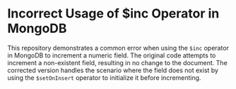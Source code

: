# Incorrect Usage of $inc Operator in MongoDB

This repository demonstrates a common error when using the `$inc` operator in MongoDB to increment a numeric field.  The original code attempts to increment a non-existent field, resulting in no change to the document. The corrected version handles the scenario where the field does not exist by using the `$setOnInsert` operator to initialize it before incrementing.